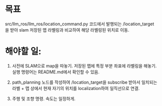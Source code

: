 # 목표
src/llm_ros/llm_ros/location_command.py 코드에서 발행되는 /location_target을 받아 slam 저장된 맵 라벨링과 비교하여 해당 라벨링된 위치로 이동.

# 해야할 일:
1. 사전에 SLAM으로 map을 따놓기. 저장된 맵에 특정 부분 좌표에 라벨링을 해놓기. 
실행 명령어는 README.md에서 확인할 수 있음.

2. path_planning 노드를 작성하여 /location_target을 subscribe 받아서 일치되는 라벨 + 맵 상에서 현재 자기의 위치를 localization하여 일직선으로 연결.

3. 주행 및 조향 명령. 속도는 일정하게.